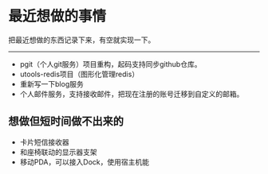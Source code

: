 # 最近想做的事情

把最近想做的东西记录下来，有空就实现一下。

----------------------

* pgit（个人git服务）项目重构，起码支持同步github仓库。
* utools-redis项目（图形化管理redis）
* 重新写一下blog服务
* 个人邮件服务，支持接收邮件，把现在注册的账号迁移到自定义的邮箱。



## 想做但短时间做不出来的

* 卡片短信接收器
* 和座椅联动的显示器支架
* 移动PDA，可以接入Dock，使用宿主机能